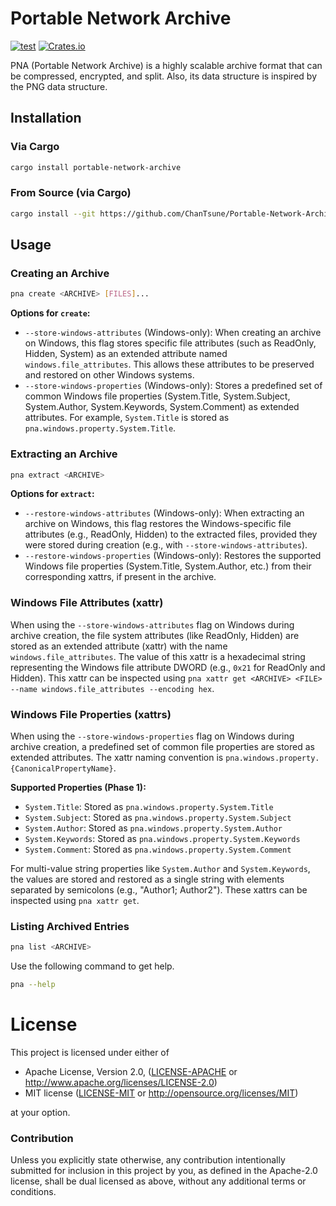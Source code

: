 # Portable Network Archive
[![test](https://github.com/ChanTsune/Portable-Network-Archive/actions/workflows/test.yml/badge.svg)](https://github.com/ChanTsune/Portable-Network-Archive/actions/workflows/test.yml)
[![Crates.io][crates-badge]][crates-url]

[crates-badge]: https://img.shields.io/crates/v/portable-network-archive.svg
[crates-url]: https://crates.io/crates/portable-network-archive

PNA (Portable Network Archive) is a highly scalable archive format that can be compressed, encrypted, and split.
Also, its data structure is inspired by the PNG data structure.

## Installation

### Via Cargo

```sh
cargo install portable-network-archive
```

### From Source (via Cargo)

```sh
cargo install --git https://github.com/ChanTsune/Portable-Network-Archive.git portable-network-archive
```

## Usage

### Creating an Archive

```sh
pna create <ARCHIVE> [FILES]...
```

**Options for `create`:**
- `--store-windows-attributes` (Windows-only): When creating an archive on Windows, this flag stores specific file attributes (such as ReadOnly, Hidden, System) as an extended attribute named `windows.file_attributes`. This allows these attributes to be preserved and restored on other Windows systems.
- `--store-windows-properties` (Windows-only): Stores a predefined set of common Windows file properties (System.Title, System.Subject, System.Author, System.Keywords, System.Comment) as extended attributes. For example, `System.Title` is stored as `pna.windows.property.System.Title`.

### Extracting an Archive

```sh
pna extract <ARCHIVE>
```

**Options for `extract`:**
- `--restore-windows-attributes` (Windows-only): When extracting an archive on Windows, this flag restores the Windows-specific file attributes (e.g., ReadOnly, Hidden) to the extracted files, provided they were stored during creation (e.g., with `--store-windows-attributes`).
- `--restore-windows-properties` (Windows-only): Restores the supported Windows file properties (System.Title, System.Author, etc.) from their corresponding xattrs, if present in the archive.

### Windows File Attributes (xattr)

When using the `--store-windows-attributes` flag on Windows during archive creation, the file system attributes (like ReadOnly, Hidden) are stored as an extended attribute (xattr) with the name `windows.file_attributes`. The value of this xattr is a hexadecimal string representing the Windows file attribute DWORD (e.g., `0x21` for ReadOnly and Hidden). This xattr can be inspected using `pna xattr get <ARCHIVE> <FILE> --name windows.file_attributes --encoding hex`.

### Windows File Properties (xattrs)

When using the `--store-windows-properties` flag on Windows during archive creation, a predefined set of common file properties are stored as extended attributes. The xattr naming convention is `pna.windows.property.{CanonicalPropertyName}`.

**Supported Properties (Phase 1):**
- `System.Title`: Stored as `pna.windows.property.System.Title`
- `System.Subject`: Stored as `pna.windows.property.System.Subject`
- `System.Author`: Stored as `pna.windows.property.System.Author`
- `System.Keywords`: Stored as `pna.windows.property.System.Keywords`
- `System.Comment`: Stored as `pna.windows.property.System.Comment`

For multi-value string properties like `System.Author` and `System.Keywords`, the values are stored and restored as a single string with elements separated by semicolons (e.g., "Author1; Author2"). These xattrs can be inspected using `pna xattr get`.

### Listing Archived Entries

```sh
pna list <ARCHIVE>
```

Use the following command to get help.

```sh
pna --help
```

# License

This project is licensed under either of

* Apache License, Version 2.0, ([LICENSE-APACHE](../LICENSE-APACHE) or
http://www.apache.org/licenses/LICENSE-2.0)
* MIT license ([LICENSE-MIT](../LICENSE-MIT) or
http://opensource.org/licenses/MIT)

at your option.

### Contribution

Unless you explicitly state otherwise, any contribution intentionally submitted
for inclusion in this project by you, as defined in the Apache-2.0 license,
shall be dual licensed as above, without any additional terms or conditions.
